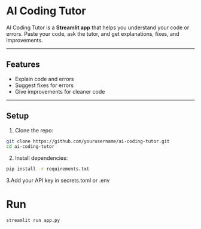 # AI Coding Tutor

AI Coding Tutor is a **Streamlit app** that helps you understand your code or errors. Paste your code, ask the tutor, and get explanations, fixes, and improvements.  

---

## Features

- Explain code and errors  
- Suggest fixes for errors  
- Give improvements for cleaner code  

---

## Setup

1. Clone the repo:  
```bash
git clone https://github.com/yourusername/ai-coding-tutor.git
cd ai-coding-tutor
```
2. Install dependencies:
```bash
pip install -r requirements.txt
```
3.Add your API key in secrets.toml or .env

# Run
```bash
streamlit run app.py
```  
